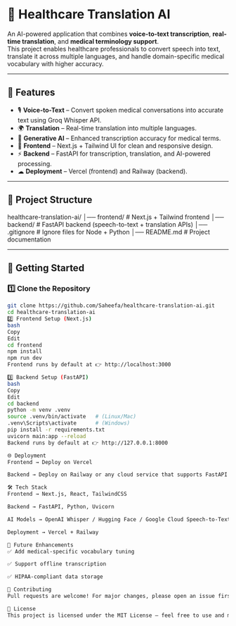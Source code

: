 # 🏥 Healthcare Translation AI

An AI-powered application that combines **voice-to-text transcription**, **real-time translation**, and **medical terminology support**.  
This project enables healthcare professionals to convert speech into text, translate it across multiple languages, and handle domain-specific medical vocabulary with higher accuracy.

---

## 📌 Features
- 🎙 **Voice-to-Text** – Convert spoken medical conversations into accurate text using Groq Whisper API.
- 🌍 **Translation** – Real-time translation into multiple languages.
- 🧠 **Generative AI** – Enhanced transcription accuracy for medical terms.
- 🔄 **Frontend** – Next.js + Tailwind UI for clean and responsive design.
- ⚡ **Backend** – FastAPI for transcription, translation, and AI-powered processing.
- ☁ **Deployment** – Vercel (frontend) and Railway (backend).

---

## 📂 Project Structure
healthcare-translation-ai/
│── frontend/ # Next.js + Tailwind frontend
│── backend/ # FastAPI backend (speech-to-text + translation APIs)
│── .gitignore # Ignore files for Node + Python
│── README.md # Project documentation



---

## 🚀 Getting Started

### 1️⃣ Clone the Repository
```bash
git clone https://github.com/Saheefa/healthcare-translation-ai.git
cd healthcare-translation-ai
2️⃣ Frontend Setup (Next.js)
bash
Copy
Edit
cd frontend
npm install
npm run dev
Frontend runs by default at 👉 http://localhost:3000

3️⃣ Backend Setup (FastAPI)
bash
Copy
Edit
cd backend
python -m venv .venv
source .venv/bin/activate   # (Linux/Mac)
.venv\Scripts\activate      # (Windows)
pip install -r requirements.txt
uvicorn main:app --reload
Backend runs by default at 👉 http://127.0.0.1:8000

🌐 Deployment
Frontend → Deploy on Vercel

Backend → Deploy on Railway or any cloud service that supports FastAPI

🛠 Tech Stack
Frontend → Next.js, React, TailwindCSS

Backend → FastAPI, Python, Uvicorn

AI Models → OpenAI Whisper / Hugging Face / Google Cloud Speech-to-Text

Deployment → Vercel + Railway

📖 Future Enhancements
✅ Add medical-specific vocabulary tuning

✅ Support offline transcription

✅ HIPAA-compliant data storage

🤝 Contributing
Pull requests are welcome! For major changes, please open an issue first to discuss what you’d like to change.

📜 License
This project is licensed under the MIT License – feel free to use and modify.

